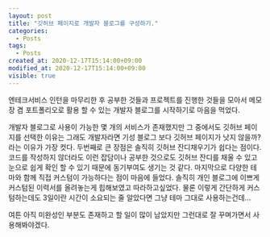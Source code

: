 ```yaml
---
layout: post
title: "깃허브 페이지로 개발자 블로그를 구성하기."
categories:
  - Posts
tags:
  - Posts
created_at: 2020-12-17T15:14:00+09:00
modified_at: 2020-12-17T15:14:00+09:00
visible: true
---
```


엔테크서비스 인턴을 마무리한 후 공부한 것들과 프로젝트를 진행한 것들을 모아서 
메모장 겸 포트폴리오로 활용 할 수 있는 개발자 블로그를 시작하기로 마음을 먹었다.

개발자 블로그로 사용이 가능한 몇 개의 서비스가 존재했지만 그 중에서도 깃허브 페이지를 
선택한 이유는 그래도 개발자라면 기성 블로그 보다 깃허브 페이지가 낫지 않을까? 라는 이유가
가장 컷다. 두번째로 큰 장점은 솔직히 깃허브 잔디채우기가 쉽다는 점이다. 코드를 작성하지 않더라도
이런 잡담이나 공부한 것으로도 깃허브 잔디를 채울 수 있고 눈으로 쉽게 확인 할 수 있기 때문에 동기부여도
생기는 것 같다. 마지막으로 다양한 테마와 함께 직접 커스텀이 가능하다는 점이 마음에 들었다.
솔직히 개인 블로그에 이쁘게 커스텀된 이력서를 올려놓는게 힙해보였고 따라하고싶었다.
물론 이렇게 간단하게 커스텀하는데도 3일이란 시간이 소요되는 줄 알았다면 그냥 테마 그대로 사용하는건데...

여튼 아직 미완성인 부분도 존재하고 할 일이 많이 남았지만 그런대로 잘 꾸며가면서 사용해봐야겠다.
